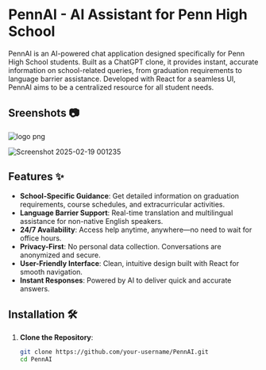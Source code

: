 # PennAI - AI Assistant for Penn High School

PennAI is an AI-powered chat application designed specifically for Penn High School students. Built as a ChatGPT clone, it provides instant, accurate information on school-related queries, from graduation requirements to language barrier assistance. Developed with React for a seamless UI, PennAI aims to be a centralized resource for all student needs.

## Sreenshots 📷 

![logo png](https://github.com/user-attachments/assets/39ea7deb-2fe8-4e4f-911c-3b9c234d1788)

![Screenshot 2025-02-19 001235](https://github.com/user-attachments/assets/4e6fa77e-f6c6-456e-b205-5fb6a7391890)


## Features ✨

- **School-Specific Guidance**: Get detailed information on graduation requirements, course schedules, and extracurricular activities.
- **Language Barrier Support**: Real-time translation and multilingual assistance for non-native English speakers.
- **24/7 Availability**: Access help anytime, anywhere—no need to wait for office hours.
- **Privacy-First**: No personal data collection. Conversations are anonymized and secure.
- **User-Friendly Interface**: Clean, intuitive design built with React for smooth navigation.
- **Instant Responses**: Powered by AI to deliver quick and accurate answers.

## Installation 🛠️

1. **Clone the Repository**:
   ```bash
   git clone https://github.com/your-username/PennAI.git
   cd PennAI

   
